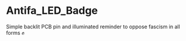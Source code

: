 # Antifa_LED_Badge
Simple backlit PCB pin and illuminated reminder to oppose fascism in all forms ✊

